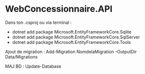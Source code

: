 # WebConcessionnaire.API

Dans ton .csproj ou via terminal :
- dotnet add package Microsoft.EntityFrameworkCore.Sqlite
- dotnet add package Microsoft.EntityFrameworkCore.SqlServer
- dotnet add package Microsoft.EntityFrameworkCore.Tools


Ajout de migration : 
Add-Migration NomdelaMigration -OutputDir Data/Migrations


MAJ BD : 
Update-Database
